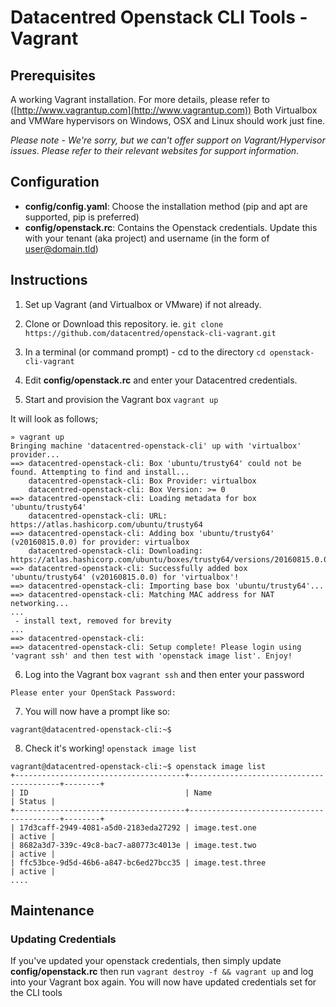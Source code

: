 # Datacentred Openstack CLI Tools - Vagrant  

## Prerequisites

A working Vagrant installation. For more details, please refer to ([http://www.vagrantup.com](http://www.vagrantup.com))
Both Virtualbox and VMWare hypervisors on Windows, OSX and Linux should work just fine.  

*Please note - We're sorry, but we can't offer support on Vagrant/Hypervisor issues. Please refer to their relevant websites for support information*.

## Configuration 

* **config/config.yaml**: Choose the installation method (pip and apt are supported, pip is preferred) 
* **config/openstack.rc**: Contains the Openstack credentials. Update this with your tenant (aka project) and username (in the form of user@domain.tld)


## Instructions 

1) Set up Vagrant (and Virtualbox or VMware) if not already.

2) Clone or Download this repository. ie. ```git clone https://github.com/datacentred/openstack-cli-vagrant.git```

3) In a terminal (or command prompt) - cd to the directory ```cd openstack-cli-vagrant```

4) Edit **config/openstack.rc** and enter your Datacentred credentials. 

5) Start and provision the Vagrant box ```vagrant up```

It will look as follows;
```
» vagrant up                     
Bringing machine 'datacentred-openstack-cli' up with 'virtualbox' provider...
==> datacentred-openstack-cli: Box 'ubuntu/trusty64' could not be found. Attempting to find and install...
    datacentred-openstack-cli: Box Provider: virtualbox
    datacentred-openstack-cli: Box Version: >= 0
==> datacentred-openstack-cli: Loading metadata for box 'ubuntu/trusty64'
    datacentred-openstack-cli: URL: https://atlas.hashicorp.com/ubuntu/trusty64
==> datacentred-openstack-cli: Adding box 'ubuntu/trusty64' (v20160815.0.0) for provider: virtualbox
    datacentred-openstack-cli: Downloading: https://atlas.hashicorp.com/ubuntu/boxes/trusty64/versions/20160815.0.0/providers/virtualbox.box
==> datacentred-openstack-cli: Successfully added box 'ubuntu/trusty64' (v20160815.0.0) for 'virtualbox'!
==> datacentred-openstack-cli: Importing base box 'ubuntu/trusty64'...
==> datacentred-openstack-cli: Matching MAC address for NAT networking...
...
 - install text, removed for brevity
...
==> datacentred-openstack-cli:
==> datacentred-openstack-cli: Setup complete! Please login using 'vagrant ssh' and then test with 'openstack image list'. Enjoy!
```

6) Log into the Vagrant box ```vagrant ssh``` and then enter your password
```
Please enter your OpenStack Password:
```

7) You will now have a prompt like so:
```
vagrant@datacentred-openstack-cli:~$
```

8) Check it's working! ```openstack image list```

```
vagrant@datacentred-openstack-cli:~$ openstack image list
+--------------------------------------+-----------------------------------------+--------+
| ID                                   | Name                                    | Status |
+--------------------------------------+-----------------------------------------+--------+
| 17d3caff-2949-4081-a5d0-2183eda27292 | image.test.one                          | active |
| 8682a3d7-339c-49c8-bac7-a80773c4013e | image.test.two                          | active |
| ffc53bce-9d5d-46b6-a847-bc6ed27bcc35 | image.test.three                        | active |
....
```

## Maintenance

### Updating Credentials

If you've updated your openstack credentials, then simply update **config/openstack.rc** then run ```vagrant destroy -f && vagrant up``` and log into your Vagrant box again. You will now have updated credentials set for the CLI tools




